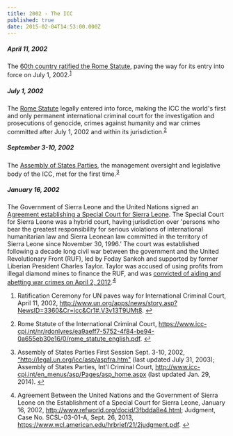 ```yaml
---
title: 2002 - The ICC
published: true
date: 2015-02-04T14:53:00.000Z
---
```



##### April 11, 2002

The [60th country ratified the Rome Statute](http://www.un.org/apps/news/story.asp?NewsID=3360&amp;Cr=icc&amp;Cr1=#.UvvNf_ZkJJk), paving the way for its entry into force on July 1, 2002.<sup id="fnref:source2002apr"><a class="footnote" href="#fn:source2002apr">1</a></sup>

##### July 1, 2002

The [Rome Statute](http://www.icc-cpi.int/NR/rdonlyres/ADD16852-AEE9-4757-ABE7-9CDC7CF02886/283503/RomeStatutEng1.pdf) legally entered into force, making the ICC the world's first and only permanent international criminal court for the investigation and prosecutions of genocide, crimes against humanity and war crimes committed after July 1, 2002 and within its jurisdiction.<sup id="fnref:source2002jul"><a class="footnote" href="#fn:source2002jul">2</a></sup>

##### September 3-10, 2002

The [Assembly of States Parties](http://www.icc-cpi.int/en_menus/asp/Pages/asp_home.aspx), the management oversight and legislative body of the ICC, met for the first time.<sup id="fnref:source2002-sep"><a class="footnote" href="#fn:source2002-sep">3</a></sup>

##### January 16, 2002

The Government of Sierra Leone and the United Nations signed an [Agreement establishing a Special Court for Sierra Leone](https://www.icrc.org/applic/ihl/ihl.nsf/b0d5f4c1f4b8102041256739003e6366/65cb6be7caca532cc1256c1d0027f549?OpenDocument). The Special Court for Sierra Leone was a hybrid court, having jurisdiction over 'persons who bear the greatest responsibility for serious violations of international humanitarian law and Sierra Leonean law committed in the territory of Sierra Leone since November 30, 1996.' The court was established following a decade long civil war between the government and the United Revolutionary Front (RUF), led by Foday Sankoh and supported by former Liberian President Charles Taylor. Taylor was accused of using profits from illegal diamond mines to finance the RUF, and was [convicted of aiding and abetting war crimes on April 2, 2012](https://www.wcl.american.edu/hrbrief/21/2judgment.pdf).<sup id="fnref:source2002jan"><a class="footnote" href="#fn:source2002jan">4</a></sup>

<div class="footnotes"><ol><li id="fn:source2002apr"><p>Ratification Ceremony for UN paves way for International Criminal Court, April 11, 2002,&nbsp;<a href="http://www.un.org/apps/news/story.asp?NewsID=3360&amp;Cr=icc&amp;Cr1#.V3v13T9UMt8">http://www.un.org/apps/news/story.asp?NewsID=3360&amp;Cr=icc&amp;Cr1#.V3v13T9UMt8</a>. <a class="reversefootnote" href="#fnref:source2002apr">↩</a></p></li><li id="fn:source2002jul"><p>Rome Statute of the International Criminal Court,&nbsp;<a href="https://www.icc-cpi.int/nr/rdonlyres/ea9aeff7-5752-4f84-be94-0a655eb30e16/0/rome_statute_english.pdf">https://www.icc-cpi.int/nr/rdonlyres/ea9aeff7-5752-4f84-be94-0a655eb30e16/0/rome_statute_english.pdf</a>. <a class="reversefootnote" href="#fnref:source2002jul">↩</a></p></li><li id="fn:source2002-sep"><p>Assembly of States Parties First Session Sept. 3-10, 2002, <a href="http://legal.un.org/icc/asp/aspfra.htm">&ldquo;http://legal.un.org/icc/asp/aspfra.htm"</a> (last updated July 31, 2003); Assembly of States Parties, Int'l Criminal Court, <a href="http://www.icc-cpi.int/en_menus/asp/Pages/asp_home.aspx">http://www.icc-cpi.int/en_menus/asp/Pages/asp_home.aspx</a> (last updated Jan. 29, 2014). <a class="reversefootnote" href="#fnref:source2002-sep">↩</a></p></li><li id="fn:source2002jan"><p>Agreement Between the United Nations and the Government of Sierra Leone on the Establishment of a Special Court for Sierra Leone, January 16, 2002, <a href="http://www.refworld.org/docid/3fbdda8e4.html">http://www.refworld.org/docid/3fbdda8e4.html</a>; Judgment, Case No. SCSL-03-01-A, Sept. 26, 2013, <a href="https://www.wcl.american.edu/hrbrief/21/2judgment.pdf">https://www.wcl.american.edu/hrbrief/21/2judgment.pdf</a>. <a class="reversefootnote" href="#fnref:source2002jan">↩</a></p></li></ol></div>